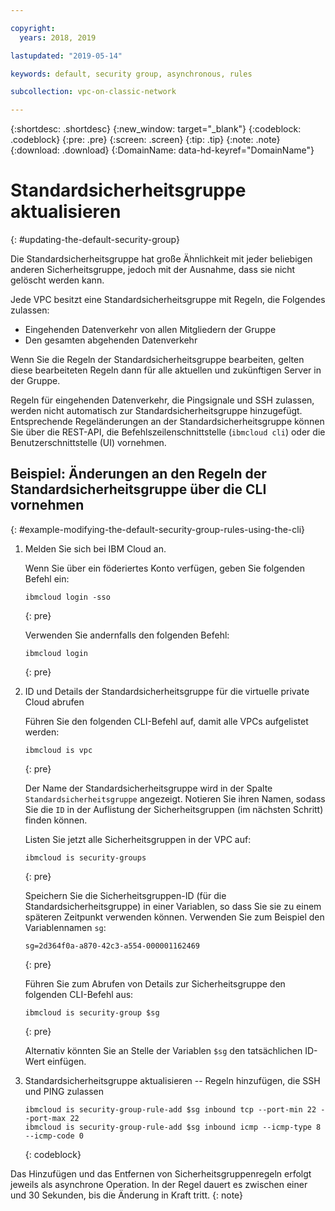 ```yaml
---

copyright:
  years: 2018, 2019

lastupdated: "2019-05-14"

keywords: default, security group, asynchronous, rules

subcollection: vpc-on-classic-network

---
```


{:shortdesc: .shortdesc}
{:new_window: target="_blank"}
{:codeblock: .codeblock}
{:pre: .pre}
{:screen: .screen}
{:tip: .tip}
{:note: .note}
{:download: .download}
{:DomainName: data-hd-keyref="DomainName"}

# Standardsicherheitsgruppe aktualisieren
{: #updating-the-default-security-group}


Die Standardsicherheitsgruppe hat große Ähnlichkeit mit jeder beliebigen anderen Sicherheitsgruppe, jedoch mit der Ausnahme, dass sie nicht gelöscht werden kann.

Jede VPC besitzt eine Standardsicherheitsgruppe mit Regeln, die Folgendes zulassen:

* Eingehenden Datenverkehr von allen Mitgliedern der Gruppe
* Den gesamten abgehenden Datenverkehr

Wenn Sie die Regeln der Standardsicherheitsgruppe bearbeiten, gelten diese bearbeiteten Regeln dann für alle aktuellen und zukünftigen Server in der Gruppe.

Regeln für eingehenden Datenverkehr, die Pingsignale und SSH zulassen, werden nicht automatisch zur Standardsicherheitsgruppe hinzugefügt. Entsprechende Regeländerungen an der Standardsicherheitsgruppe können Sie über die REST-API, die Befehlszeilenschnittstelle (`ibmcloud cli`) oder die Benutzerschnittstelle (UI) vornehmen.

## Beispiel: Änderungen an den Regeln der Standardsicherheitsgruppe über die CLI vornehmen
{: #example-modifying-the-default-security-group-rules-using-the-cli}

1. Melden Sie sich bei IBM Cloud an.

   Wenn Sie über ein föderiertes Konto verfügen, geben Sie folgenden Befehl ein:
   ```
   ibmcloud login -sso
   ```
   {: pre}

   Verwenden Sie andernfalls den folgenden Befehl:

   ```
   ibmcloud login
   ```
   {: pre}

2. ID und Details der Standardsicherheitsgruppe für die virtuelle private Cloud abrufen

   Führen Sie den folgenden CLI-Befehl auf, damit alle VPCs aufgelistet werden:

   ```
   ibmcloud is vpc
   ```
   {: pre}

   Der Name der Standardsicherheitsgruppe wird in der Spalte `Standardsicherheitsgruppe` angezeigt. Notieren Sie ihren Namen, sodass Sie die `ID` in der Auflistung der Sicherheitsgruppen (im nächsten Schritt) finden können. 
   
   Listen Sie jetzt alle Sicherheitsgruppen in der VPC auf:

   ```
   ibmcloud is security-groups
   ```
   {: pre}

   Speichern Sie die Sicherheitsgruppen-ID (für die Standardsicherheitsgruppe) in einer Variablen, so dass Sie sie zu einem späteren Zeitpunkt verwenden können. Verwenden Sie zum Beispiel den Variablennamen `sg`:

   ```
   sg=2d364f0a-a870-42c3-a554-000001162469
   ```
   {: pre}

   Führen Sie zum Abrufen von Details zur Sicherheitsgruppe den folgenden CLI-Befehl aus:

   ```
   ibmcloud is security-group $sg
   ```
   {: pre}
   
   Alternativ könnten Sie an Stelle der Variablen `$sg` den tatsächlichen ID-Wert einfügen.

3. Standardsicherheitsgruppe aktualisieren -- Regeln hinzufügen, die SSH und PING zulassen

   ```
   ibmcloud is security-group-rule-add $sg inbound tcp --port-min 22 --port-max 22
   ibmcloud is security-group-rule-add $sg inbound icmp --icmp-type 8 --icmp-code 0
   ```
   {: codeblock}


Das Hinzufügen und das Entfernen von Sicherheitsgruppenregeln erfolgt jeweils als asynchrone Operation. In der Regel dauert es zwischen einer und 30 Sekunden, bis die Änderung in Kraft tritt.
{: note}
